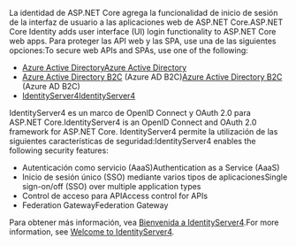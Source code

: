 <span data-ttu-id="d63a2-101">La identidad de ASP.NET Core agrega la funcionalidad de inicio de sesión de la interfaz de usuario a las aplicaciones web de ASP.NET Core.</span><span class="sxs-lookup"><span data-stu-id="d63a2-101">ASP.NET Core Identity adds user interface (UI) login functionality to ASP.NET Core web apps.</span></span> <span data-ttu-id="d63a2-102">Para proteger las API web y las SPA, use una de las siguientes opciones:</span><span class="sxs-lookup"><span data-stu-id="d63a2-102">To secure web APIs and SPAs, use one of the following:</span></span>

* [<span data-ttu-id="d63a2-103">Azure Active Directory</span><span class="sxs-lookup"><span data-stu-id="d63a2-103">Azure Active Directory</span></span>](/azure/api-management/api-management-howto-protect-backend-with-aad)
* <span data-ttu-id="d63a2-104">[Azure Active Directory B2C](/azure/active-directory-b2c/active-directory-b2c-custom-rest-api-netfw) (Azure AD B2C)</span><span class="sxs-lookup"><span data-stu-id="d63a2-104">[Azure Active Directory B2C](/azure/active-directory-b2c/active-directory-b2c-custom-rest-api-netfw) (Azure AD B2C)</span></span>
* [<span data-ttu-id="d63a2-105">IdentityServer4</span><span class="sxs-lookup"><span data-stu-id="d63a2-105">IdentityServer4</span></span>](https://identityserver.io)

<span data-ttu-id="d63a2-106">IdentityServer4 es un marco de OpenID Connect y OAuth 2.0 para ASP.NET Core.</span><span class="sxs-lookup"><span data-stu-id="d63a2-106">IdentityServer4 is an OpenID Connect and OAuth 2.0 framework for ASP.NET Core.</span></span> <span data-ttu-id="d63a2-107">IdentityServer4 permite la utilización de las siguientes características de seguridad:</span><span class="sxs-lookup"><span data-stu-id="d63a2-107">IdentityServer4 enables the following security features:</span></span>

* <span data-ttu-id="d63a2-108">Autenticación como servicio (AaaS)</span><span class="sxs-lookup"><span data-stu-id="d63a2-108">Authentication as a Service (AaaS)</span></span>
* <span data-ttu-id="d63a2-109">Inicio de sesión único (SSO) mediante varios tipos de aplicaciones</span><span class="sxs-lookup"><span data-stu-id="d63a2-109">Single sign-on/off (SSO) over multiple application types</span></span>
* <span data-ttu-id="d63a2-110">Control de acceso para API</span><span class="sxs-lookup"><span data-stu-id="d63a2-110">Access control for APIs</span></span>
* <span data-ttu-id="d63a2-111">Federation Gateway</span><span class="sxs-lookup"><span data-stu-id="d63a2-111">Federation Gateway</span></span>

<span data-ttu-id="d63a2-112">Para obtener más información, vea [Bienvenida a IdentityServer4](https://docs.identityserver.io/en/latest/index.html).</span><span class="sxs-lookup"><span data-stu-id="d63a2-112">For more information, see [Welcome to IdentityServer4](https://docs.identityserver.io/en/latest/index.html).</span></span>
